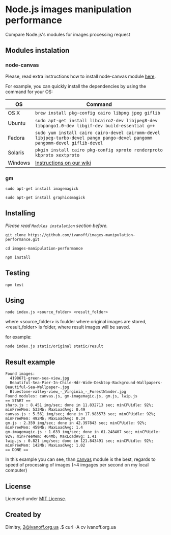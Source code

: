 # Node.js images manipulation performance

Compare Node.js's modules for images processing request 

## Modules instalation

### node-canvas

Please, read extra instructions how to install node-canvas module [here](https://github.com/Automattic/node-canvas).

For example, you can quickly install the dependencies by using the command for your OS:

OS | Command
----- | -----
OS X | `brew install pkg-config cairo libpng jpeg giflib`
Ubuntu | `sudo apt-get install libcairo2-dev libjpeg8-dev libpango1.0-dev libgif-dev build-essential g++`
Fedora | `sudo yum install cairo cairo-devel cairomm-devel libjpeg-turbo-devel pango pango-devel pangomm pangomm-devel giflib-devel`
Solaris | `pkgin install cairo pkg-config xproto renderproto kbproto xextproto`
Windows | [Instructions on our wiki](https://github.com/Automattic/node-canvas/wiki/Installation---Windows)

### gm

`sudo apt-get install imagemagick`

`sudo apt-get install graphicsmagick`


## Installing

*Please read `Modules instalation` section before.*

`git clone https://github.com/ivanoff/images-manipulation-performance.git`

`cd images-manipulation-performance`

`npm install`


## Testing

`npm test`


## Using

`node index.js <source_folder> <result_folder>`

where <source_folder> is foulder where original images are stored, <result_folder> is folder, where result images will be saved.

for example:

`node index.js static/original static/result`

## Result example

```
Found images:
  4198671-green-sea-view.jpg
  Beautiful-Sea-Pier-In-Chile-Hdr-Wide-Desktop-Background-Wallpapers-Beautiful-Sea-Wallpaper-.jpg
  Bluestone-valley-view_-_Virginia_-_ForestWander.jpg
Found modules: canvas.js, gm-imagemagic.js, gm.js, lwip.js
== START ==
sharp.js : 8.451 img/sec; done in 11.832713 sec; minCPUidle: 92%; minFreeMem: 533Mb; MaxLoadAvg: 0.49
canvas.js : 5.561 img/sec; done in 17.983573 sec; minCPUidle: 92%; minFreeMem: 492Mb; MaxLoadAvg: 0.34
gm.js : 2.359 img/sec; done in 42.397843 sec; minCPUidle: 92%; minFreeMem: 459Mb; MaxLoadAvg: 1.4
gm-imagemagic.js : 1.633 img/sec; done in 61.248407 sec; minCPUidle: 92%; minFreeMem: 464Mb; MaxLoadAvg: 1.41
lwip.js : 0.821 img/sec; done in 121.843491 sec; minCPUidle: 92%; minFreeMem: 142Mb; MaxLoadAvg: 1.02
== DONE ==
```

In this example you can see, than [canvas](https://github.com/Automattic/node-canvas) module is the best, regards to speed of processing of images (~4 imgages per second on my local computer)


## License

Licensed under [MIT License](LICENSE).


## Created by

Dimitry, 2@ivanoff.org.ua .$ curl -A cv ivanoff.org.ua
